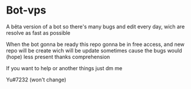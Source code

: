# Bot-vps

A bêta version of a bot so there's many bugs and edit every day, wich are resolve as fast as possible

When the bot gonna be ready this repo gonna be in free access, and new repo will be create wich will be update sometimes cause the bugs would (hope) less present thanks comprehension

If you want to help or another things just dm me 

Yu#7232 (won't change)
